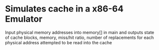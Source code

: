 # Simulates cache in a x86-64 Emulator
 Input physical memory addresses into memory[] in main 
 and outputs state of cache blocks, memory, miss/hit ratio, number of replacements
 for each physical address attempted to be read into the cache
